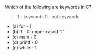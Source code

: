 Which of the following are keywords in C? 
> 1 - keywords
> 0 - not keywords
- (a) for - 1
- (b) If - 0: upper-cased "I"
- (c) main - 0
- (d) printf - 0
- (e) while - 1

